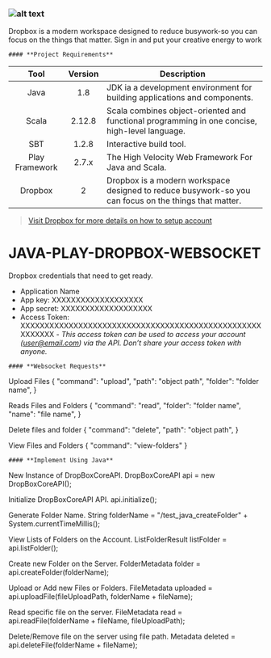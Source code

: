 ### ![alt text][logo]

[logo]:https://www.underconsideration.com/brandnew/archives/dropbox_2017_logo.png "Dropbox API with Java Play Framework"

Dropbox is a modern workspace designed to reduce busywork-so you can focus on the things that matter. Sign in and put your creative energy to work

	#### **Project Requirements**
| Tool  | Version | 	Description  |
|:-----:|:-------:| -------------- |
| Java	| 1.8 		| JDK ia a development environment for building applications and components. |
| Scala | 2.12.8  | Scala combines object-oriented and functional programming in one concise, high-level language.|
| SBT   | 1.2.8   | Interactive build tool. |
| Play Framework 	| 2.7.x | The High Velocity Web Framework For Java and Scala. |
| Dropbox	| 2 | Dropbox is a modern workspace designed to reduce busywork-so you can focus on the things that matter. |

> [Visit Dropbox for more details on how to setup account](https://www.dropbox.com/h.)

# JAVA-PLAY-DROPBOX-WEBSOCKET
Dropbox credentials that need to get ready.

* Application Name
* App key: XXXXXXXXXXXXXXXXXXX
* App secret: XXXXXXXXXXXXXXXXXXX
* Access Token: XXXXXXXXXXXXXXXXXXXXXXXXXXXXXXXXXXXXXXXXXXXXXXXXXXXXXXXXX
	*- This access token can be used to access your account (user@email.com) via the API. Don’t share your access token with anyone.*

>
	#### **Websocket Requests**


Upload Files
		{
			"command": "upload",
			"path": "object path",
			"folder": "folder name",
		}

Reads Files and Folders
		{
			"command": "read",
			"folder": "folder name",
			"name": "file name",
		}

Delete files and folder
		{
			"command": "delete",
			"path": "object path",
		}

View Files and Folders
		{ "command": "view-folders" }


	#### **Implement Using Java**

New Instance of DropBoxCoreAPI.
		DropBoxCoreAPI api = new DropBoxCoreAPI();

Initialize DropBoxCoreAPI API.
		api.initialize();

Generate Folder Name.
		String folderName = "/test_java_createFolder" + System.currentTimeMillis();

View Lists of Folders on the Account.
		ListFolderResult listFolder = api.listFolder();

Create new Folder on the Server.
		FolderMetadata folder = api.createFolder(folderName);

Upload or Add new Files or Folders.
		FileMetadata uploaded = api.uploadFile(fileUploadPath, folderName + fileName);

Read specific file on the server.
		FileMetadata read = api.readFile(folderName + fileName, fileUploadPath);

Delete/Remove file on the server using file path.
		Metadata deleted = api.deleteFile(folderName + fileName);
